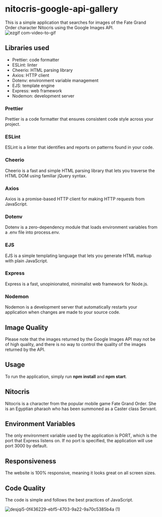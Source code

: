 # nitocris-google-api-gallery

This is a simple application that searches for images of the Fate Grand Order character Nitocris using the Google Images API.
![ezgif com-video-to-gif](https://user-images.githubusercontent.com/37316637/226515987-db33a7bb-6597-45f8-8c1b-7566c04c8449.gif)

## Libraries used

- Prettier: code formatter
- ESLint: linter
- Cheerio: HTML parsing library
- Axios: HTTP client
- Dotenv: environment variable management
- EJS: template engine
- Express: web framework
- Nodemon: development server

### Prettier

Prettier is a code formatter that ensures consistent code style across your project.

### ESLint

ESLint is a linter that identifies and reports on patterns found in your code.

### Cheerio

Cheerio is a fast and simple HTML parsing library that lets you traverse the HTML DOM using familiar jQuery syntax.

### Axios

Axios is a promise-based HTTP client for making HTTP requests from JavaScript.

### Dotenv

Dotenv is a zero-dependency module that loads environment variables from a .env file into process.env.

### EJS

EJS is a simple templating language that lets you generate HTML markup with plain JavaScript.

### Express

Express is a fast, unopinionated, minimalist web framework for Node.js.

### Nodemon

Nodemon is a development server that automatically restarts your application when changes are made to your source code.

## Image Quality

Please note that the images returned by the Google Images API may not be of high quality, and there is no way to control the quality of the images returned by the API.

## Usage

To run the application, simply run **npm install** and **npm start**.

## Nitocris

Nitocris is a character from the popular mobile game Fate Grand Order. She is an Egyptian pharaoh who has been summoned as a Caster class Servant.

## Environment Variables

The only environment variable used by the application is PORT, which is the port that Express listens on. If no port is specified, the application will use port 3000 by default.

## Responsiveness

The website is 100% responsive, meaning it looks great on all screen sizes.

## Code Quality

The code is simple and follows the best practices of JavaScript.

![desjqi5-0f436229-ebf5-4703-9a22-9a70c5385b4a (1)](https://user-images.githubusercontent.com/37316637/226513716-3a1a9247-a7df-4c6f-90fd-19c6ea0d63b0.png)
